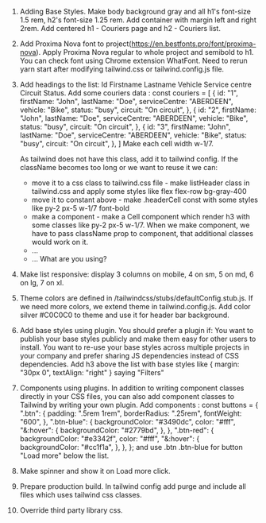 1. Adding Base Styles. Make body background gray and all h1's font-size 1.5 rem, h2's font-size 1.25 rem. Add container with margin left and right 2rem. Add centered h1 - Couriers page and h2 - Couriers list.

2. Add Proxima Nova font to project(https://en.bestfonts.pro/font/proxima-nova). Apply Proxima Nova regular to whole project and semibold to h1. You can check font using Chrome extension WhatFont. Need to rerun yarn start after modifying tailwind.css or tailwind.config.js file.

3. Add headings to the list:
   Id
   Firstname
   Lastname
   Vehicle
   Service centre
   Circuit
   Status.
   Add some couriers data :
   const couriers = [
   {
   id: "1",
   firstName: "John",
   lastName: "Doe",
   serviceCentre: "ABERDEEN",
   vehicle: "Bike",
   status: "busy",
   circuit: "On circuit",
   },
   {
   id: "2",
   firstName: "John",
   lastName: "Doe",
   serviceCentre: "ABERDEEN",
   vehicle: "Bike",
   status: "busy",
   circuit: "On circuit",
   },
   {
   id: "3",
   firstName: "John",
   lastName: "Doe",
   serviceCentre: "ABERDEEN",
   vehicle: "Bike",
   status: "busy",
   circuit: "On circuit",
   },
   ]
   Make each cell width w-1/7.

   As tailwind does not have this class, add it to tailwind config.
   If the className becomes too long or we want to reuse it we can:

   - move it to a css class to tailwind.css file - make listHeader class in tailwind.css and apply some styles like flex flex-row bg-gray-400
   - move it to constant above - make .headerCell const with some styles like py-2 px-5 w-1/7 font-bold
   - make a component - make a Cell component which render h3 with some classes like py-2 px-5 w-1/7. When we make component, we have to pass className prop to component, that additional classes would work on it.
   - ...
   - ...
     What are you using?

4. Make list responsive: display 3 columns on mobile, 4 on sm, 5 on md, 6 on lg, 7 on xl.

5. Theme colors are defined in /tailwindcss/stubs/defaultConfig.stub.js. If we need more colors, we extend theme in tailwind.config.js. Add color silver #C0C0C0 to theme and use it for header bar background.

6. Add base styles using plugin. You should prefer a plugin if:
   You want to publish your base styles publicly and make them easy for other users to install.
   You want to re-use your base styles across multiple projects in your company and prefer sharing JS dependencies instead of CSS dependencies.
   Add h3 above the list with base styles like { margin: "30px 0", textAlign: "right" } saying "Filters"

7. Components using plugins. In addition to writing component classes directly in your CSS files, you can also add component classes to Tailwind by writing your own plugin. Add components :
   const buttons = {
   ".btn": {
   padding: ".5rem 1rem",
   borderRadius: ".25rem",
   fontWeight: "600",
   },
   ".btn-blue": {
   backgroundColor: "#3490dc",
   color: "#fff",
   "&:hover": {
   backgroundColor: "#2779bd",
   },
   },
   ".btn-red": {
   backgroundColor: "#e3342f",
   color: "#fff",
   "&:hover": {
   backgroundColor: "#cc1f1a",
   },
   },
   };
   and use .btn .btn-blue for button "Load more" below the list.

8. Make spinner and show it on Load more click.

9. Prepare production build. In tailwind config add purge and include all files which uses tailwind css classes.

10. Override third party library css.

